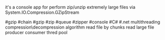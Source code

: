it's a console app for perform zip/unzip extremely large files via System.IO.Compression.GZipStream

#gzip
#chain
#gzip
#zip
#queue
#zipper
#console
#C#
#.net
multithreading compression\decompression algorithm
read file by chunks
read large file
producer consumer
thred pool
